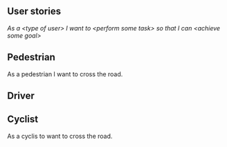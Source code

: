 ## User stories

*As a \<type of user> I want to \<perform some task>  so that I can \<achieve some goal>*

## Pedestrian
As a pedestrian I want to cross the road.

## Driver


## Cyclist
As a cyclis to want to cross the road.